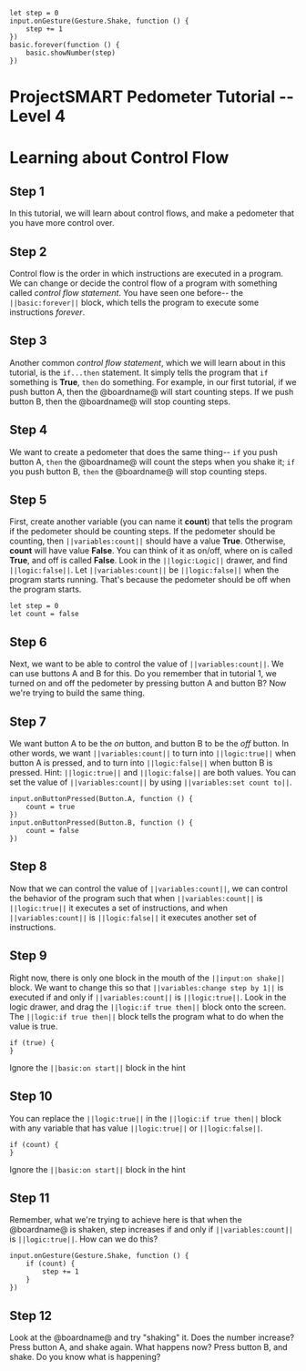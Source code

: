 ```template
let step = 0
input.onGesture(Gesture.Shake, function () {
    step += 1
})
basic.forever(function () {
    basic.showNumber(step)
})
```
# ProjectSMART Pedometer Tutorial -- Level 4
# Learning about Control Flow


## Step 1

In this tutorial, we will learn about control flows, and make a pedometer that you have more control over.

## Step 2

Control flow is the order in which instructions are executed in a program.
We can change or decide the control flow of a program with something called _control flow statement_. You have seen one before-- the ``||basic:forever||`` block, which tells the program to execute some instructions _forever_.

## Step 3

Another common _control flow statement_, which we will learn about in this tutorial, is the `if...then` statement. It simply tells the program that `if` something is **True**, `then` do something.
For example, in our first tutorial, if we push button A, then the @boardname@ will start counting steps. If we push button B, then the @boardname@ will stop counting steps. 

## Step 4

We want to create a pedometer that does the same thing-- `if` you push button A, `then` the @boardname@ will count the steps when you shake it; `if` you push button B, `then` the @boardname@ will stop counting steps.

## Step 5

First, create another variable (you can name it **count**) that tells the program if the pedometer should be counting steps.
If the pedometer should be counting, then ``||variables:count||`` should have a value **True**.
Otherwise, **count** will have value **False**.
You can think of it as on/off, where on is called **True**, and off is called **False**.
Look in the ``||logic:Logic||`` drawer, and find ``||logic:false||``.
Let ``||variables:count||`` be ``||logic:false||`` when the program starts running. That's because the pedometer should be off when the program starts.

```blocks
let step = 0
let count = false
```

## Step 6

Next, we want to be able to control the value of ``||variables:count||``.
We can use buttons A and B for this.
Do you remember that in tutorial 1, we turned on and off the pedometer by pressing button A and button B?
Now we're trying to build the same thing.

## Step 7

We want button A to be the *on* button, and button B to be the *off* button.
In other words, we want ``||variables:count||`` to turn into ``||logic:true||`` when button A is pressed,
and to turn into ``||logic:false||`` when button B is pressed.
Hint: ``||logic:true||`` and ``||logic:false||`` are both values. You can set the value of ``||variables:count||`` by using ``||variables:set count to||``.

```blocks
input.onButtonPressed(Button.A, function () {
    count = true
})
input.onButtonPressed(Button.B, function () {
    count = false
})
```

## Step 8

Now that we can control the value of ``||variables:count||``,
we can control the behavior of the program such that when ``||variables:count||`` is ``||logic:true||`` it executes a set of instructions, 
and when ``||variables:count||`` is ``||logic:false||`` it executes another set of instructions.

## Step 9

Right now, there is only one block in the mouth of the ``||input:on shake||`` block.
We want to change this so that ``||variables:change step by 1||`` is executed if and only if ``||variables:count||`` is ``||logic:true||``.
Look in the logic drawer, and drag the ``||logic:if true then||`` block onto the screen.
The ``||logic:if true then||`` block tells the program what to do when the value is true.

```blocks
if (true) {
}
```
Ignore the ``||basic:on start||`` block in the hint

## Step 10

You can replace the ``||logic:true||`` in the ``||logic:if true then||`` block with any variable that has value ``||logic:true||`` or ``||logic:false||``.

```blocks
if (count) {
}
```
Ignore the ``||basic:on start||`` block in the hint

## Step 11

Remember, what we're trying to achieve here is that when the @boardname@ is shaken, step increases if and only if ``||variables:count||`` is ``||logic:true||``.
How can we do this?

```blocks
input.onGesture(Gesture.Shake, function () {
    if (count) {
        step += 1
    }
})
```

## Step 12

Look at the @boardname@ and try "shaking" it. Does the number increase?
Press button A, and shake again. What happens now?
Press button B, and shake. Do you know what is happening?
